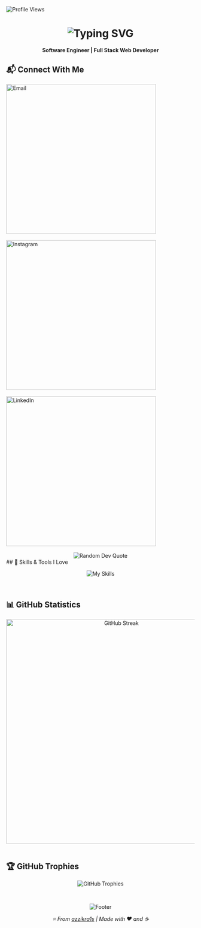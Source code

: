 <div align="left">
  <img src="https://komarev.com/ghpvc/?username=azzikra1s&label=Profile%20views&color=blueviolet&style=for-the-badge" alt="Profile Views">
</div>

<h1 align="center">
  <img src="https://readme-typing-svg.herokuapp.com?font=Fira+Code&weight=600&size=28&pause=1000&color=8A2BE2&center=true&vCenter=true&width=435&lines=Hi+there%2C+I'm+Az+Zikra+%F0%9F%91%8B;Software+Engineer;Full+Stack+Developer" alt="Typing SVG" />
</h1>

<p align="center">
  <strong>Software Engineer | Full Stack Web Developer</strong>
</p>

## 📬 Connect With Me

<div align="left">
  <a href="mailto:azzikra.ismunandar08@gmail.com">
    <img src="https://img.shields.io/badge/gmail-azzikra.ismunandar08%40gmail.com-D14836?style=for-the-badge&logo=gmail&labelColor=dark&color=D14836" alt="Email" width="400">
  </a>
  <br><br>
  <a href="https://instagram.com/azzikra1s">
    <img src="https://img.shields.io/badge/instagram-%40azzikra1s-E4405F?style=for-the-badge&logo=instagram&logoColor=E4405F&labelColor=white&color=E4405F" alt="Instagram" width="400">
  </a>
  <br><br>
  <a href="https://linkedin.com/in/azzikra1s">
    <img src="https://img.shields.io/badge/linkedin-az%20zikra%20ismunandar-0A66C2?style=for-the-badge&logo=linkedin&logoColor=0A66C2&labelColor=white&color=0A66C2" alt="LinkedIn" width="400">
  </a>
</div>

<br>

<div align="center">
  <img src="https://quotes-github-readme.vercel.app/api?type=horizontal&theme=dark" alt="Random Dev Quote">
</div>
## 🍃 Skills & Tools I Love

<p align="center">
  <img src="https://skillicons.dev/icons?i=html,css,javascript,php,python,java,bootstrap,figma,tailwind,laravel,nodejs,vue,mysql,mongodb,sqlite,git&theme=light&perline=8" alt="My Skills">
</p>

<br>

## 📊 GitHub Statistics

<div align="center">
  <img src="https://github-readme-streak-stats.herokuapp.com/?user=azzikra1s&theme=default&hide_border=true&background=ffffff&ring=2e8b57&fire=blueviolet&currStreakLabel=333333" alt="GitHub Streak" width="600">
</div>

<br>

## 🏆 GitHub Trophies

<p align="center">
  <img src="https://github-profile-trophy.vercel.app/?username=azzikra1s&theme=flat&no-frame=true&row=1&column=7&margin-w=15&margin-h=15" alt="GitHub Trophies">
</p>

<br>

<p align="center">
  <img src="https://capsule-render.vercel.app/api?type=waving&color=gradient&customColorList=1&height=100&section=footer&text=Thanks%20for%20visiting!&fontSize=20&fontColor=fff&animation=twinkling" alt="Footer">
</p>

<p align="center">
  <i>⭐️ From <a href="https://github.com/azzikra1s">azzikra1s</a> | Made with ❤️ and ☕</i>
</p>
